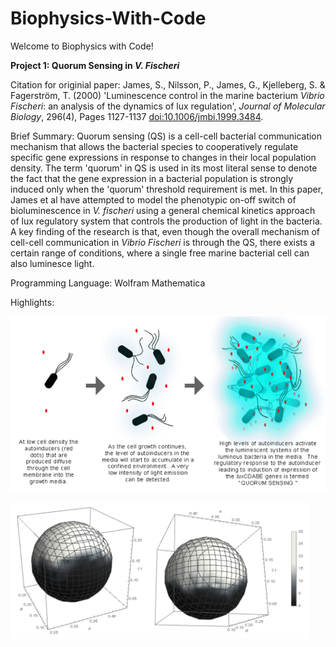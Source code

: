 # Biophysics-With-Code

Welcome to Biophysics with Code!

**Project 1: Quorum Sensing in _V. Fischeri_**

Citation for originial paper: James, S., Nilsson, P., James, G., Kjelleberg, S. & Fagerström, T. (2000) 'Luminescence control in the marine bacterium _Vibrio Fischeri_: an analysis of the dynamics of lux regulation', _Journal of Molecular Biology_, 296(4), Pages 1127-1137 [doi:10.1006/jmbi.1999.3484](https://pubmed.ncbi.nlm.nih.gov/10686109/).

Brief Summary: Quorum sensing (QS) is a cell-cell bacterial communication mechanism that allows the bacterial species to cooperatively regulate specific gene expressions in response to changes in their local population density. The term 'quorum' in QS is used in its most literal sense to denote the fact that the gene expression in a bacterial population is strongly induced only when the 'quorum' threshold requirement is met. In this paper, James et al have attempted to model the phenotypic on-off switch of bioluminescence in _V. fischeri_ using a general chemical kinetics approach of lux regulatory system that controls the production of light in the bacteria. A key finding of the research is that, even though the overall mechanism of cell-cell communication in _Vibrio Fischeri_ is through the QS, there exists a certain range of conditions, where a single free marine bacterial cell can also luminesce light.

Programming Language: Wolfram Mathematica 

Highlights: 

![project_1_highlight_a.png](https://github.com/gundeep15/Biophysics-With-Code/blob/master/Project_1_Highlight_a.png) 

<img src="Project_1_Highlight_b.PNG" width="480">
